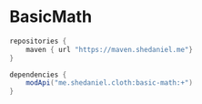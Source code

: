 # BasicMath

```groovy
repositories {
    maven { url "https://maven.shedaniel.me"}
}

dependencies {
    modApi("me.shedaniel.cloth:basic-math:+")
}
```
